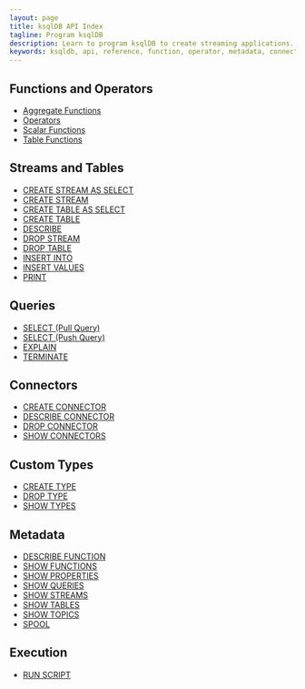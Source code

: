 ```yaml
---
layout: page
title: ksqlDB API Index
tagline: Program ksqlDB 
description: Learn to program ksqlDB to create streaming applications.
keywords: ksqldb, api, reference, function, operator, metadata, connector, query
---
```


Functions and Operators
-----------------------

- [Aggregate Functions](aggregate-functions.md)
- [Operators](operators.md)
- [Scalar Functions](scalar-functions.md)
- [Table Functions](table-functions.md)

Streams and Tables
------------------

- [CREATE STREAM AS SELECT](create-stream-as-select.md)
- [CREATE STREAM](create-stream.md)
- [CREATE TABLE AS SELECT](create-table-as-select.md)
- [CREATE TABLE](create-table.md)
- [DESCRIBE](describe.md)
- [DROP STREAM](drop-stream.md)
- [DROP TABLE](drop-table.md)
- [INSERT INTO](insert-into.md)
- [INSERT VALUES](insert-values.md)
- [PRINT](print.md)


Queries
-------

- [SELECT (Pull Query)](select-pull-query.md)
- [SELECT (Push Query)](select-push-query.md)
- [EXPLAIN](explain.md)
- [TERMINATE](terminate.md)

Connectors
----------

- [CREATE CONNECTOR](create-connector.md)
- [DESCRIBE CONNECTOR](describe-connector.md)
- [DROP CONNECTOR](drop-connector.md)
- [SHOW CONNECTORS](show-connectors.md)

Custom Types
------------

- [CREATE TYPE](create-type.md)
- [DROP TYPE](drop-table.md)
- [SHOW TYPES](show-types.md)

Metadata
--------

- [DESCRIBE FUNCTION](describe-function.md)
- [SHOW FUNCTIONS](show-functions.md)
- [SHOW PROPERTIES](show-properties.md)
- [SHOW QUERIES](show-queries.md)
- [SHOW STREAMS](show-streams.md)
- [SHOW TABLES](show-tables.md)
- [SHOW TOPICS](show-topics.md)
- [SPOOL](spool.md)

Execution
---------

- [RUN SCRIPT](run-script.md)

